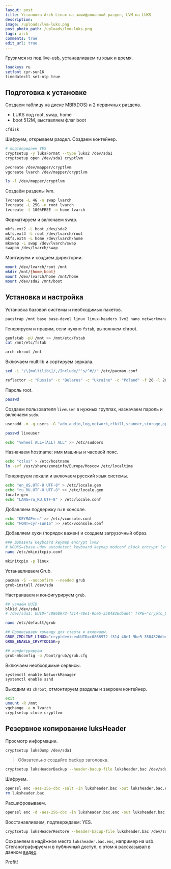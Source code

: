 ```yaml
---
layout: post
title: Установка Arch Linux на зашифрованный раздел, LVM на LUKS
description:
image: /uploads/lvm-luks.png
post_photo_path: /uploads/lvm-luks.png
tags: arch
comments: true
edit_url: true
---
```


Грузимся из под live-usb, устанавливаем ru язык и время.

```sh
loadkeys ru
setfont cyr-sun16
timedatectl set-ntp true
```

## Подготовка к установке

Создаем таблицу на диске MBR(DOS) и 2 первичных раздела.

- LUKS под root, swap, home
- boot 512M, выставляем флаг boot

```sh
cfdisk
```

Шифруем, открываем раздел. Создаем контейнер.

```sh
# подтверждаем YES
cryptsetup -y luksFormat --type luks2 /dev/sda1
cryptsetup open /dev/sda1 cryptlvm

pvcreate /dev/mapper/cryptlvm
vgcreate lvarch /dev/mapper/cryptlvm

ls -l /dev/mapper/cryptlvm
```

Создаём разделы lvm.

```sh
lvcreate -L 4G -n swap lvarch
lvcreate -L 25G -n root lvarch
lvcreate -l 100%FREE -n home lvarch
```

Форматируем и включаем swap.

```sh
mkfs.ext2 -L boot /dev/sda2
mkfs.ext4 -L root /dev/lvarch/root
mkfs.ext4 -L home /dev/lvarch/home
mkswap -L swap /dev/lvarch/swap
swapon /dev/lvarch/swap
```

Монтируем и создаем директории.

```sh
mount /dev/lvarch/root /mnt
mkdir /mnt/{home,boot}
mount /dev/lvarch/home /mnt/home
mount /dev/sda2 /mnt/boot
```

## Установка и настройка

Установка базовой системы и необходимых пакетов.

```sh
pacstrap /mnt base base-devel linux linux-headers lvm2 nano networkmanager bash-completion reflector htop openssh curl wget git rsync unzip unrar p7zip gnu-netcat pv
```

Генерируем и правим, если нужно `fstab`, выполняем chroot.

```sh
genfstab -pU /mnt >> /mnt/etc/fstab
cat /mnt/etc/fstab

arch-chroot /mnt
```

Включаем multilib и сортируем зеркала.

```sh
sed -i "/\[multilib\]/,/Include/"'s/^#//' /etc/pacman.conf

reflector -c "Russia" -c "Belarus" -c "Ukraine" -c "Poland" -f 20 -l 20 -p https -p http -n 20 --save /etc/pacman.d/mirrorlist --sort rate
```

Пароль root.

```sh
passwd
```

Создаем пользователя `liveuser` в нужных группах, назначаем пароль и включаем `sudo`.

```sh
useradd -m -g users -G "adm,audio,log,network,rfkill,scanner,storage,optical,power,wheel" -s /bin/bash liveuser

passwd liveuser

echo "%wheel ALL=(ALL) ALL" >> /etc/sudoers
```

Назначаем hostname: имя машины и часовой пояс.

```sh
echo "ctlos" > /etc/hostname
ln -svf /usr/share/zoneinfo/Europe/Moscow /etc/localtime
```

Генерируем локали и включаем русский язык системы.

```sh
echo "en_US.UTF-8 UTF-8" > /etc/locale.gen
echo "ru_RU.UTF-8 UTF-8" >> /etc/locale.gen
locale-gen
echo "LANG=ru_RU.UTF-8" > /etc/locale.conf
```

Добавляем поддержку ru в консоле.

```sh
echo "KEYMAP=ru" >> /etc/vconsole.conf
echo "FONT=cyr-sun16" >> /etc/vconsole.conf
```

Добавляем хуки (порядок важен) и создаем загрузочный образ.

```sh
### добавить keyboard keymap encrypt lvm2
# HOOKS=(base udev autodetect keyboard keymap modconf block encrypt lvm2 filesystems fsck)
nano /etc/mkinitcpio.conf

mkinitcpio -p linux
```


Устанавливаем Grub.

```sh
pacman -S --noconfirm --needed grub
grub-install /dev/sda
```

Настраиваем и конфигурируем `grub`.

```sh
## узнаём UUID
blkid /dev/sda1
# /dev/sda1: UUID="c0868972-f314-48e1-9be5-3584826dbd64" TYPE="crypto_LUKS" PARTUUID="bbb93e39-01"

nano /etc/default/grub

## Прописываем команду для старта и включаем.
GRUB_CMDLINE_LINUX="cryptdevice=UUID=c0868972-f314-48e1-9be5-3584826dbd64:cryptlvm root=/dev/lvarch/root"
GRUB_ENABLE_CRYPTODISK=y

## конфигурируем
grub-mkconfig -o /boot/grub/grub.cfg
```

Включаем необходимые сервисы.

```sh
systemctl enable NetworkManager
systemctl enable sshd
```

Выходим из `chroot`, отмонтируем разделы и закроем контейнер.

```sh
exit
umount -R /mnt
vgchange -a n lvarch
cryptsetup close cryptlvm
```

## Резервное копирование luksHeader

Просмотр информации.

```sh
cryptsetup luksDump /dev/sda1
```

> Обязательно создайте backup заголовка.

```sh
cryptsetup luksHeaderBackup --header-bacup-file luksheader.bac /dev/sda1
```

Шифруем.

```sh
openssl enc -aes-256-cbc -salt -in luksheader.bac -out luksheader.bac.enc
rm luksheader.bac
```

Расшифровываем.

```sh
openssl enc -d -aes-256-cbc -in luksheader.bac.enc -out luksheader.bac
```

Восстанавливаем, подтверждаем: YES.

```sh
cryptsetup luksHeaderRestore --header-bacup-file luksheader.bac /dev/sda1
```

Сохраняем в надёжное место `luksheader.bac.enc`, например на usb. Стеганографируем и в публичный доступ, о этом я рассказывал в данном [видео](https://www.youtube.com/watch?v=sGIrre2OVt4&t=238s).

Profit!
